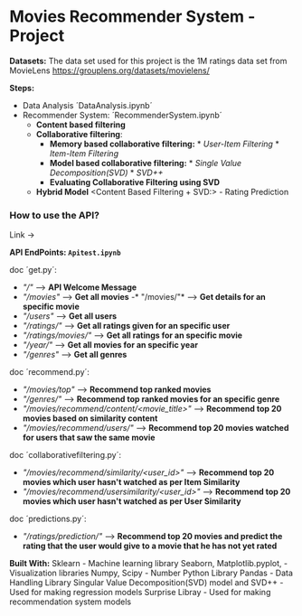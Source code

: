 # Movies Recommender System - Project


**Datasets:** The data set used for this project is the 1M ratings data set from MovieLens <https://grouplens.org/datasets/movielens/>

**Steps:**
* Data Analysis ´DataAnalysis.ipynb´
* Recommender System: ´RecommenderSystem.ipynb´
    * **Content based filtering** <Sklearn>
    * **Collaborative filtering**:
         * **Memory based collaborative filtering:**<Sklearn>
                * *User-Item Filtering* 
                * *Item-Item Filtering*  
         * **Model based collaborative filtering:** <Surprise Library> 
                * *Single Value Decomposition(SVD)* <Matrix Factorization>
                * *SVD++*
         * **Evaluating Collaborative Filtering using SVD** 
    * **Hybrid Model** <Content Based Filtering + SVD:> - Rating Prediction


### How to use the API?

Link ->

**API EndPoints: `Apitest.ipynb`**

doc ´get.py´:
 - *"/"* --> **API Welcome Message**
 - *"/movies"* --> **Get all movies**
 -* "/movies/<movie>"* --> **Get details for an specific movie**
 - *"/users"* --> **Get all users**
 - *"/ratings/<userid>"* --> **Get all ratings given for an specific user**
 - *"/ratings/movies/<movieid>"* --> **Get all ratings for an specific movie**
 - *"/year/<year>"* --> **Get all movies for an specific year**
 - *"/genres"* --> **Get all genres**

 doc ´recommend.py´:
- *"/movies/top"* --> **Recommend top ranked movies**
- *"/genres/<genre>"* --> **Recommend top ranked movies for an specific genre**
- *"/movies/recommend/content/<movie_title>"* --> **Recommend top 20 movies based on similarity content**
- *"/movies/recommend/users/<movie>"* --> **Recommend top 20 movies watched for users that saw the same movie**

doc ´collaborativefiltering.py´:
- *"/movies/recommend/similarity/<user_id>"* --> **Recommend top 20 movies which user hasn't watched as per Item Similarity**
- *"/movies/recommend/usersimilarity/<user_id>"* --> **Recommend top 20 movies which user hasn't watched as per User Similarity**

doc ´predictions.py´:
- *"/ratings/prediction/<userId>"* --> **Recommend top 20 movies and predict the rating that the user would give to a movie that he has not yet rated**


**Built With:**
Sklearn - Machine learning library
Seaborn, Matplotlib.pyplot, - Visualization libraries
Numpy, Scipy - Number Python Library
Pandas - Data Handling Library
Singular Value Decomposition(SVD) model and SVD++  - Used for making regression models
Surprise Libray - Used for making recommendation system models